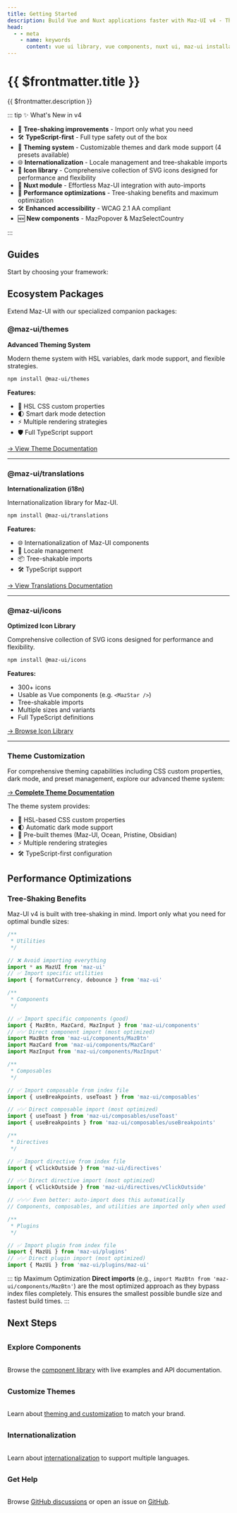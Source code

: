 ```yaml
---
title: Getting Started
description: Build Vue and Nuxt applications faster with Maz-UI v4 - The modern, modular component library
head:
  - - meta
    - name: keywords
      content: vue ui library, vue components, nuxt ui, maz-ui installation, vue 3 components
---
```


# {{ $frontmatter.title }}

{{ $frontmatter.description }}

::: tip ✨ What's New in v4

- 🌱 **Tree-shaking improvements** - Import only what you need
- 🛠️ **TypeScript-first** - Full type safety out of the box
- 🎨 **Theming system** - Customizable themes and dark mode support (4 presets available)
- 🌐 **Internationalization** - Locale management and tree-shakable imports
- 🎨 **Icon library** - Comprehensive collection of SVG icons designed for performance and flexibility
- 🧰 **Nuxt module** - Effortless Maz-UI integration with auto-imports
- 🚀 **Performance optimizations** - Tree-shaking benefits and maximum optimization
- 🛠️ **Enhanced accessibility** - WCAG 2.1 AA compliant
- 🆕 **New components** - MazPopover & MazSelectCountry

:::

## Guides

Start by choosing your framework:

<div class="maz-flex maz-gap-4 maz-w-full maz-flex-col tab-m:maz-flex-row vp-raw">
  <MazCard
    href="/guide/vue"
    class="maz-flex-1"
    :gallery="{
      images: ['https://positivethinking.tech/wp-content/uploads/2021/01/Logo-Vuejs.png'],
      height: 200,
      width: '100%',
    }"
  >
    <template #content-title>
      <h3>
        Vue Users Guide
      </h3>
    </template>
    <template #footer>
      <MazBtn color="contrast" href="/guide/vue">
        Go to Vue guide
      </MazBtn>
    </template>
  </MazCard>
  <MazCard
    href="/guide/nuxt"
    class="maz-flex-1"
    content-title="Nuxt Users Guide"
    :gallery="{
      images: ['https://seeklogo.com/images/N/nuxt-2023-logo-7D939E3251-seeklogo.com.png'],
      height: 200,
      width: '100%',
    }"
  >
    <template #content-title>
      <h3>
        Nuxt Users Guide
      </h3>
    </template>
    <template #footer>
      <MazBtn color="contrast" href="/guide/nuxt">
        Go to Nuxt guide
      </MazBtn>
    </template>
  </MazCard>
</div>

## Ecosystem Packages

Extend Maz-UI with our specialized companion packages:

### @maz-ui/themes

**Advanced Theming System**

Modern theme system with HSL variables, dark mode support, and flexible strategies.

```bash
npm install @maz-ui/themes
```

**Features:**

- 🎨 HSL CSS custom properties
- 🌓 Smart dark mode detection
- ⚡ Multiple rendering strategies
- 🛡️ Full TypeScript support

[→ View Theme Documentation](./theme.md)

---

### @maz-ui/translations

**Internationalization (i18n)**

Internationalization library for Maz-UI.

```bash
npm install @maz-ui/translations
```

**Features:**

- 🌐 Internationalization of Maz-UI components
- 🔄 Locale management
- 📦 Tree-shakable imports
- 🛠️ TypeScript support

[→ View Translations Documentation](./translations.md)

---

### @maz-ui/icons

**Optimized Icon Library**

Comprehensive collection of SVG icons designed for performance and flexibility.

```bash
npm install @maz-ui/icons
```

**Features:**

- 300+ icons
- Usable as Vue components (e.g. `<MazStar />`)
- Tree-shakable imports
- Multiple sizes and variants
- Full TypeScript definitions

[→ Browse Icon Library](./icons.md)

---

<!-- ### @maz-ui/cli
**Development Tools**

Command-line tools for scaffolding, theming, and project optimization.

```bash
npm install -g @maz-ui/cli
```

**Features:**
- 🏗️ Component scaffolding
- 🎨 Theme generation
- 📊 Bundle analysis
- 🔄 Migration utilities

[→ CLI Documentation](/guide/cli)

## Advanced Usage Patterns -->

### Theme Customization

For comprehensive theming capabilities including CSS custom properties, dark mode, and preset management, explore our advanced theme system:

[→ **Complete Theme Documentation**](/guide/theme)

The theme system provides:

- 🎨 HSL-based CSS custom properties
- 🌓 Automatic dark mode support
- 🎯 Pre-built themes (Maz-UI, Ocean, Pristine, Obsidian)
- ⚡ Multiple rendering strategies
- 🛠️ TypeScript-first configuration

## Performance Optimizations

### Tree-Shaking Benefits

Maz-UI v4 is built with tree-shaking in mind. Import only what you need for optimal bundle sizes:

```typescript
/**
 * Utilities
 */

// ❌ Avoid importing everything
import * as MazUI from 'maz-ui'
// ✅ Import specific utilities
import { formatCurrency, debounce } from 'maz-ui'

/**
 * Components
 */

// ✅ Import specific components (good)
import { MazBtn, MazCard, MazInput } from 'maz-ui/components'
// ✅✅ Direct component import (most optimized)
import MazBtn from 'maz-ui/components/MazBtn'
import MazCard from 'maz-ui/components/MazCard'
import MazInput from 'maz-ui/components/MazInput'

/**
 * Composables
 */

// ✅ Import composable from index file
import { useBreakpoints, useToast } from 'maz-ui/composables'

// ✅✅ Direct composable import (most optimized)
import { useToast } from 'maz-ui/composables/useToast'
import { useBreakpoints } from 'maz-ui/composables/useBreakpoints'

/**
 * Directives
 */

// ✅ Import directive from index file
import { vClickOutside } from 'maz-ui/directives'

// ✅✅ Direct directive import (most optimized)
import { vClickOutside } from 'maz-ui/directives/vClickOutside'

// ✅✅✅ Even better: auto-import does this automatically
// Components, composables, and utilities are imported only when used

/**
 * Plugins
 */

// ✅ Import plugin from index file
import { MazUi } from 'maz-ui/plugins'
// ✅✅ Direct plugin import (most optimized)
import { MazUi } from 'maz-ui/plugins/maz-ui'
```

::: tip Maximum Optimization
**Direct imports** (e.g., `import MazBtn from 'maz-ui/components/MazBtn'`) are the most optimized approach as they bypass index files completely. This ensures the smallest possible bundle size and fastest build times.
:::

## Next Steps

<div class="next-steps">

### **Explore Components**

Browse the [component library](./../components/maz-btn.md) with live examples and API documentation.

### **Customize Themes**

Learn about [theming and customization](./theme.md) to match your brand.

### **Internationalization**

Learn about [internationalization](./translations.md) to support multiple languages.

### **Get Help**

Browse [GitHub discussions](https://github.com/LouisMazel/maz-ui/discussions) or open an issue on [GitHub](https://github.com/LouisMazel/maz-ui/issues).

</div>

<style scoped>
.hero-section {
  @apply maz-rounded maz-p-8 maz-my-12 maz-from-primary-400 maz-to-secondary-700 maz-bg-gradient-to-br;
}

.features-grid {
  display: grid;
  grid-template-columns: repeat(auto-fit, minmax(250px, 1fr));
  gap: 2rem;
  margin: 2rem 0;

  h3 {
    margin-top: 0;
  }
  ul {
    margin-top: 0;
  }
}

.next-steps {
  display: grid;
  grid-template-columns: repeat(auto-fit, minmax(250px, 1fr));
  gap: 1rem;
  margin: 2rem 0;

  h3 {
    margin-top: 0;
  }
  p {
    margin-top: 0;
  }
}

@media (max-width: 768px) {
  .hero-actions {
    flex-direction: column;
    align-items: center;
  }

  .hero-btn {
    width: 200px;
  }
}
</style>

